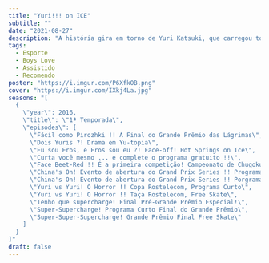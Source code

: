 ```yaml
---
title: "Yuri!!! on ICE"
subtitle: ""
date: "2021-08-27"
description: "A história gira em torno de Yuri Katsuki, que carregou todas as esperanças do Japão em seus ombros para vencer a competição de patinação no gelo Grand Prix Final, mas sofreu uma derrota esmagadora. Ele volta para casa em Kyushu e parte dele se sente como se quisesse se aposentar, e a outra parte se sente com a vontade de querer continuar a patinação no gelo. Com esses sentimentos mistos girando dentro dele, ele se mantém na casa dos pais. De repente, o patinador de gelo pentacampeão Victor Nikiforov, aparece diante dele, junto de Yuri Plisetsky, uma figura jovem patinadora russa que já está derrotando os seus veteranos. Victor e ambos Yuris assumiram o desafio em uma série Grand Prix sem precedentes."
tags:
  - Esporte
  - Boys Love
  - Assistido
  - Recomendo
poster: "https://i.imgur.com/P6XfkOB.png"
cover: "https://i.imgur.com/IXkj4La.jpg"
seasons: "[
  {
    \"year\": 2016,
    \"title\": \"1ª Temporada\",
    \"episodes\": [
      \"Fácil como Pirozhki !! A Final do Grande Prêmio das Lágrimas\",
      \"Dois Yuris ?! Drama em Yu-topia\",
      \"Eu sou Eros, e Eros sou eu ?! Face-off! Hot Springs on Ice\",
      \"Curta você mesmo ... e complete o programa gratuito !!\",
      \"Face Beet-Red !! É a primeira competição! Campeonato de Chugoku, Shikoku e Kyushu\",
      \"China's On! Evento de abertura do Grand Prix Series !! Programa Curto da Copa da China\",
      \"China's On! Evento de abertura do Grand Prix Series !! Porgrama Free Skate da Copa da China\",
      \"Yuri vs Yuri! O Horror !! Copa Rostelecom, Programa Curto\",
      \"Yuri vs Yuri! O Horror !! Taça Rostelecom, Free Skate\",
      \"Tenho que supercharge! Final Pré-Grande Prêmio Especial!\",
      \"Super-Supercharge! Programa Curto Final do Grande Prêmio\",
      \"Super-Super-Supercharge! Grande Prêmio Final Free Skate\"
    ]
  }
]"
draft: false
---
```

